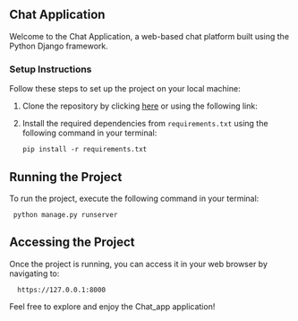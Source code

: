 ## Chat Application


Welcome to the Chat Application, a web-based chat platform built using the Python Django framework.

### Setup Instructions


Follow these steps to set up the project on your local machine:

1. Clone the repository by clicking [here](https://github.com/kibetamos/Chat_app/tree/main) or using the following link:

2. Install the required dependencies from `requirements.txt` using the following command in your terminal:
   
       pip install -r requirements.txt

## Running the Project

To run the project, execute the following command in your terminal:

     python manage.py runserver

## Accessing the Project

Once the project is running, you can access it in your web browser by navigating to:

      https://127.0.0.1:8000

Feel free to explore and enjoy the Chat_app application!

